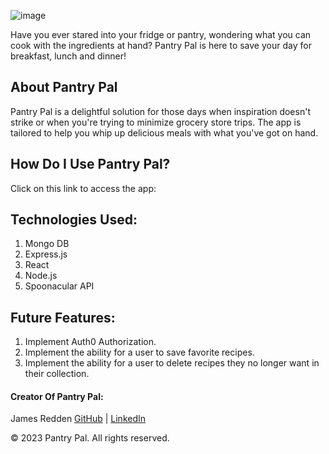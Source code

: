 ![image](https://i.imgur.com/pjfPXUn.png)

Have you ever stared into your fridge or pantry, wondering what you can cook with the ingredients at hand? Pantry Pal is here to save your day for breakfast, lunch and dinner!

## About Pantry Pal
Pantry Pal is a delightful solution for those days when inspiration doesn't strike or when you're trying to minimize grocery store trips. The app is tailored to help you whip up delicious meals with what you've got on hand.

## How Do I Use Pantry Pal? 
Click on this link to access the app: 



## Technologies Used:
    
1. Mongo DB 
2. Express.js
3. React 
4. Node.js 
5. Spoonacular API


## Future Features: 

1. Implement Auth0 Authorization.
2. Implement the ability for a user to save favorite recipes.
3. Implement the ability for a user to delete recipes they no longer want in their collection.




#### Creator Of Pantry Pal:
James Redden [GitHub](https://github.com/jaredden1) | [LinkedIn](https://www.linkedin.com/in/jamesredden1/)

© 2023 Pantry Pal. All rights reserved.
